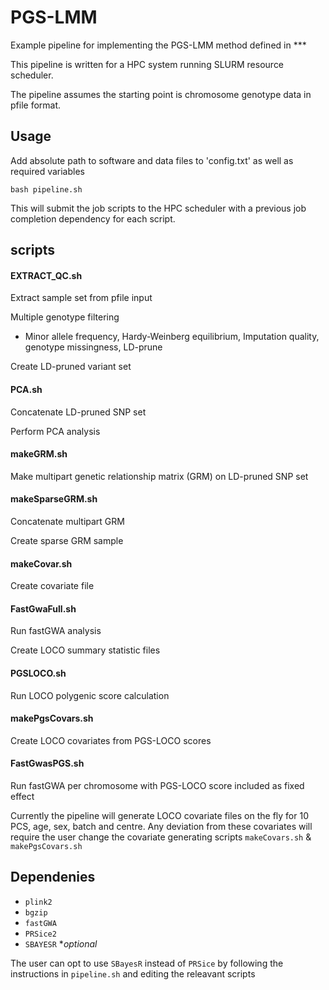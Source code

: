 # PGS-LMM

Example pipeline for implementing the PGS-LMM method defined in *** 

This pipeline is written for a HPC system running SLURM resource scheduler.

The pipeline assumes the starting point is chromosome genotype data in pfile format. 

## Usage 
Add absolute path to software and data files to 'config.txt' as well as required variables 

`bash pipeline.sh`

This will submit the job scripts to the HPC scheduler with a previous job completion dependency for each script.

## scripts
#### EXTRACT_QC.sh
Extract sample set from pfile input

Multiple genotype filtering 
- Minor allele frequency, Hardy-Weinberg equilibrium, Imputation quality, genotype missingness, LD-prune

Create LD-pruned variant set

#### PCA.sh
Concatenate LD-pruned SNP set

Perform PCA analysis

#### makeGRM.sh
Make multipart genetic relationship matrix (GRM) on LD-pruned SNP set

#### makeSparseGRM.sh
Concatenate multipart GRM 

Create sparse GRM sample

#### makeCovar.sh
Create covariate file 

#### FastGwaFull.sh
Run fastGWA analysis

Create LOCO summary statistic files

#### PGSLOCO.sh
Run LOCO polygenic score calculation

#### makePgsCovars.sh
Create LOCO covariates from PGS-LOCO scores

#### FastGwasPGS.sh
Run fastGWA per chromosome with PGS-LOCO score included as fixed effect

Currently the pipeline will generate LOCO covariate files on the fly for 10 PCS, age, sex, batch and centre. Any deviation from these covariates will require the user change the covariate generating scripts `makeCovars.sh` & `makePgsCovars.sh` 

## Dependenies 

- `plink2`
- `bgzip`
- `fastGWA`
- `PRSice2`
- `SBAYESR` **optional*

The user can opt to use `SBayesR` instead of `PRSice` by following the instructions in `pipeline.sh` and editing the releavant scripts
